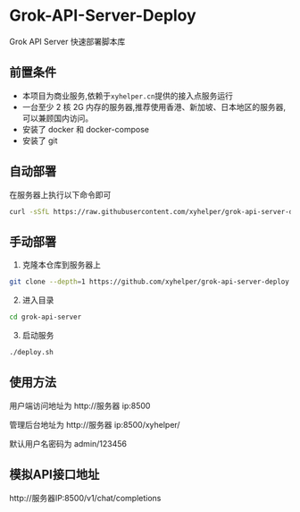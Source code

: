 # Grok-API-Server-Deploy

Grok API Server 快速部署脚本库




## 前置条件
- 本项目为商业服务,依赖于`xyhelper.cn`提供的接入点服务运行
- 一台至少 2 核 2G 内存的服务器,推荐使用香港、新加坡、日本地区的服务器,可以兼顾国内访问。
- 安装了 docker 和 docker-compose
- 安装了 git



## 自动部署

在服务器上执行以下命令即可

```bash
curl -sSfL https://raw.githubusercontent.com/xyhelper/grok-api-server-deploy/master/quick-install.sh | bash

```

## 手动部署

1. 克隆本仓库到服务器上

```bash
git clone --depth=1 https://github.com/xyhelper/grok-api-server-deploy.git grok-api-server
```

2. 进入目录

```bash
cd grok-api-server
```

3. 启动服务

```bash
./deploy.sh
```

## 使用方法

用户端访问地址为 http://服务器 ip:8500

管理后台地址为 http://服务器 ip:8500/xyhelper/

默认用户名密码为 admin/123456

## 模拟API接口地址

http://服务器IP:8500/v1/chat/completions

